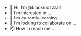 - 👋 Hi, I’m @blackmozzzart
- 👀 I’m interested in ...
- 🌱 I’m currently learning ...
- 💞️ I’m looking to collaborate on ...
- 📫 How to reach me ...

<!---
blackmozzzart/blackmozzzart is a ✨ special ✨ repository because its `README.md` (this file) appears on your GitHub profile.
You can click the Preview link to take a look at your changes.
--->
